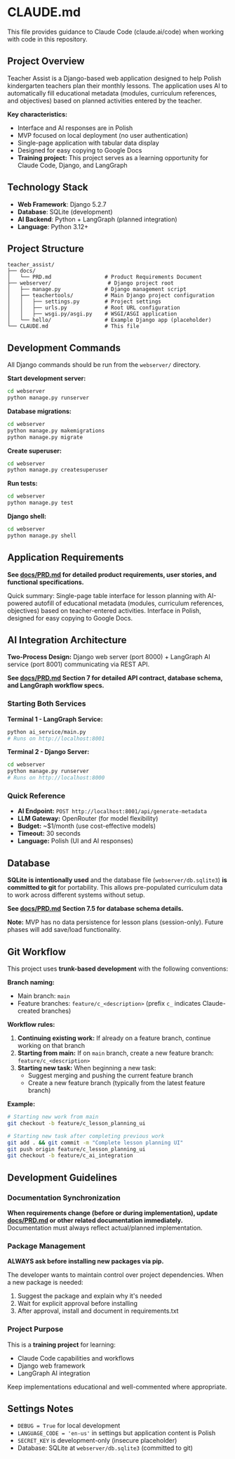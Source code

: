 # CLAUDE.md

This file provides guidance to Claude Code (claude.ai/code) when working with code in this repository.

## Project Overview

Teacher Assist is a Django-based web application designed to help Polish kindergarten teachers plan their monthly lessons. The application uses AI to automatically fill educational metadata (modules, curriculum references, and objectives) based on planned activities entered by the teacher.

**Key characteristics:**
- Interface and AI responses are in Polish
- MVP focused on local deployment (no user authentication)
- Single-page application with tabular data display
- Designed for easy copying to Google Docs
- **Training project:** This project serves as a learning opportunity for Claude Code, Django, and LangGraph

## Technology Stack

- **Web Framework**: Django 5.2.7
- **Database**: SQLite (development)
- **AI Backend**: Python + LangGraph (planned integration)
- **Language**: Python 3.12+

## Project Structure

```
teacher_assist/
├── docs/
│   └── PRD.md                 # Product Requirements Document
├── webserver/                  # Django project root
│   ├── manage.py              # Django management script
│   ├── teachertools/          # Main Django project configuration
│   │   ├── settings.py        # Project settings
│   │   ├── urls.py            # Root URL configuration
│   │   ├── wsgi.py/asgi.py    # WSGI/ASGI application
│   └── hello/                 # Example Django app (placeholder)
└── CLAUDE.md                  # This file
```

## Development Commands

All Django commands should be run from the `webserver/` directory.

**Start development server:**
```bash
cd webserver
python manage.py runserver
```

**Database migrations:**
```bash
cd webserver
python manage.py makemigrations
python manage.py migrate
```

**Create superuser:**
```bash
cd webserver
python manage.py createsuperuser
```

**Run tests:**
```bash
cd webserver
python manage.py test
```

**Django shell:**
```bash
cd webserver
python manage.py shell
```

## Application Requirements

**See [docs/PRD.md](docs/PRD.md) for detailed product requirements, user stories, and functional specifications.**

Quick summary: Single-page table interface for lesson planning with AI-powered autofill of educational metadata (modules, curriculum references, objectives) based on teacher-entered activities. Interface in Polish, designed for easy copying to Google Docs.

## AI Integration Architecture

**Two-Process Design:** Django web server (port 8000) + LangGraph AI service (port 8001) communicating via REST API.

**See [docs/PRD.md](docs/PRD.md) Section 7 for detailed API contract, database schema, and LangGraph workflow specs.**

### Starting Both Services

**Terminal 1 - LangGraph Service:**
```bash
python ai_service/main.py
# Runs on http://localhost:8001
```

**Terminal 2 - Django Server:**
```bash
cd webserver
python manage.py runserver
# Runs on http://localhost:8000
```

### Quick Reference

- **AI Endpoint:** `POST http://localhost:8001/api/generate-metadata`
- **LLM Gateway:** OpenRouter (for model flexibility)
- **Budget:** ~$1/month (use cost-effective models)
- **Timeout:** 30 seconds
- **Language:** Polish (UI and AI responses)

## Database

**SQLite is intentionally used** and the database file (`webserver/db.sqlite3`) **is committed to git** for portability. This allows pre-populated curriculum data to work across different systems without setup.

**See [docs/PRD.md](docs/PRD.md) Section 7.5 for database schema details.**

**Note:** MVP has no data persistence for lesson plans (session-only). Future phases will add save/load functionality.

## Git Workflow

This project uses **trunk-based development** with the following conventions:

**Branch naming:**
- Main branch: `main`
- Feature branches: `feature/c_<description>` (prefix `c_` indicates Claude-created branches)

**Workflow rules:**
1. **Continuing existing work:** If already on a feature branch, continue working on that branch
2. **Starting from main:** If on `main` branch, create a new feature branch: `feature/c_<description>`
3. **Starting new task:** When beginning a new task:
   - Suggest merging and pushing the current feature branch
   - Create a new feature branch (typically from the latest feature branch)

**Example:**
```bash
# Starting new work from main
git checkout -b feature/c_lesson_planning_ui

# Starting new task after completing previous work
git add . && git commit -m "Complete lesson planning UI"
git push origin feature/c_lesson_planning_ui
git checkout -b feature/c_ai_integration
```

## Development Guidelines

### Documentation Synchronization

**When requirements change (before or during implementation), update [docs/PRD.md](docs/PRD.md) or other related documentation immediately.** Documentation must always reflect actual/planned implementation.

### Package Management

**ALWAYS ask before installing new packages via pip.**

The developer wants to maintain control over project dependencies. When a new package is needed:
1. Suggest the package and explain why it's needed
2. Wait for explicit approval before installing
3. After approval, install and document in requirements.txt

### Project Purpose

This is a **training project** for learning:
- Claude Code capabilities and workflows
- Django web framework
- LangGraph AI integration

Keep implementations educational and well-commented where appropriate.

## Settings Notes

- `DEBUG = True` for local development
- `LANGUAGE_CODE = 'en-us'` in settings but application content is Polish
- `SECRET_KEY` is development-only (insecure placeholder)
- Database: SQLite at `webserver/db.sqlite3` (committed to git)
